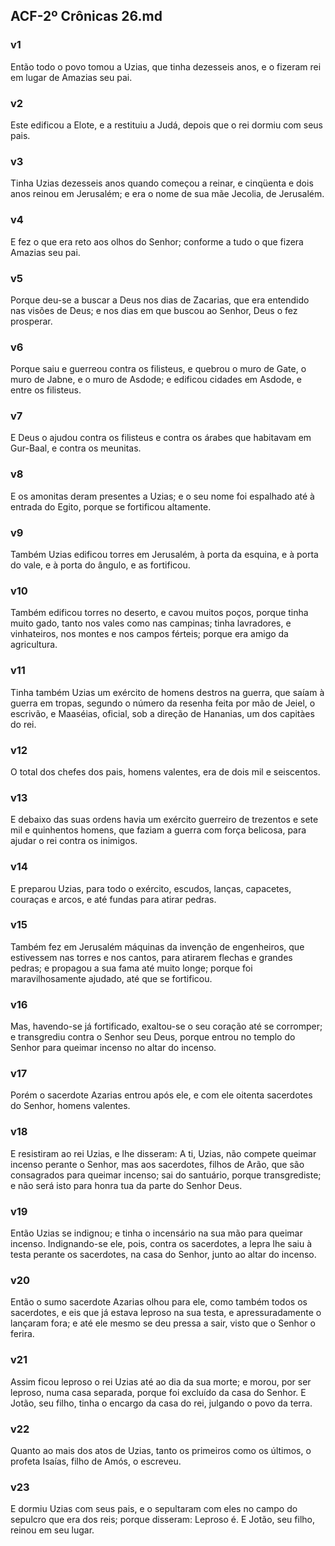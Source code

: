 ## ACF-2º Crônicas 26.md
### v1
 Então todo o povo tomou a Uzias, que tinha dezesseis anos, e o fizeram rei em lugar de Amazias seu pai.
### v2
 Este edificou a Elote, e a restituiu a Judá, depois que o rei dormiu com seus pais.
### v3
 Tinha Uzias dezesseis anos quando começou a reinar, e cinqüenta e dois anos reinou em Jerusalém; e era o nome de sua mãe Jecolia, de Jerusalém.
### v4
 E fez o que era reto aos olhos do Senhor; conforme a tudo o que fizera Amazias seu pai.
### v5
 Porque deu-se a buscar a Deus nos dias de Zacarias, que era entendido nas visões de Deus; e nos dias em que buscou ao Senhor, Deus o fez prosperar.
### v6
 Porque saiu e guerreou contra os filisteus, e quebrou o muro de Gate, o muro de Jabne, e o muro de Asdode; e edificou cidades em Asdode, e entre os filisteus.
### v7
 E Deus o ajudou contra os filisteus e contra os árabes que habitavam em Gur-Baal, e contra os meunitas.
### v8
 E os amonitas deram presentes a Uzias; e o seu nome foi espalhado até à entrada do Egito, porque se fortificou altamente.
### v9
 Também Uzias edificou torres em Jerusalém, à porta da esquina, e à porta do vale, e à porta do ângulo, e as fortificou.
### v10
 Também edificou torres no deserto, e cavou muitos poços, porque tinha muito gado, tanto nos vales como nas campinas; tinha lavradores, e vinhateiros, nos montes e nos campos férteis; porque era amigo da agricultura.
### v11
 Tinha também Uzias um exército de homens destros na guerra, que saíam à guerra em tropas, segundo o número da resenha feita por mão de Jeiel, o escrivão, e Maaséias, oficial, sob a direção de Hananias, um dos capitàes do rei.
### v12
 O total dos chefes dos pais, homens valentes, era de dois mil e seiscentos.
### v13
 E debaixo das suas ordens havia um exército guerreiro de trezentos e sete mil e quinhentos homens, que faziam a guerra com força belicosa, para ajudar o rei contra os inimigos.
### v14
 E preparou Uzias, para todo o exército, escudos, lanças, capacetes, couraças e arcos, e até fundas para atirar pedras.
### v15
 Também fez em Jerusalém máquinas da invenção de engenheiros, que estivessem nas torres e nos cantos, para atirarem flechas e grandes pedras; e propagou a sua fama até muito longe; porque foi maravilhosamente ajudado, até que se fortificou.
### v16
 Mas, havendo-se já fortificado, exaltou-se o seu coração até se corromper; e transgrediu contra o Senhor seu Deus, porque entrou no templo do Senhor para queimar incenso no altar do incenso.
### v17
 Porém o sacerdote Azarias entrou após ele, e com ele oitenta sacerdotes do Senhor, homens valentes.
### v18
 E resistiram ao rei Uzias, e lhe disseram: A ti, Uzias, não compete queimar incenso perante o Senhor, mas aos sacerdotes, filhos de Arão, que são consagrados para queimar incenso; sai do santuário, porque transgrediste; e não será isto para honra tua da parte do Senhor Deus.
### v19
 Então Uzias se indignou; e tinha o incensário na sua mão para queimar incenso. Indignando-se ele, pois, contra os sacerdotes, a lepra lhe saiu à testa perante os sacerdotes, na casa do Senhor, junto ao altar do incenso.
### v20
 Então o sumo sacerdote Azarias olhou para ele, como também todos os sacerdotes, e eis que já estava leproso na sua testa, e apressuradamente o lançaram fora; e até ele mesmo se deu pressa a sair, visto que o Senhor o ferira.
### v21
 Assim ficou leproso o rei Uzias até ao dia da sua morte; e morou, por ser leproso, numa casa separada, porque foi excluído da casa do Senhor. E Jotão, seu filho, tinha o encargo da casa do rei, julgando o povo da terra.
### v22
 Quanto ao mais dos atos de Uzias, tanto os primeiros como os últimos, o profeta Isaías, filho de Amós, o escreveu.
### v23
 E dormiu Uzias com seus pais, e o sepultaram com eles no campo do sepulcro que era dos reis; porque disseram: Leproso é. E Jotão, seu filho, reinou em seu lugar.
